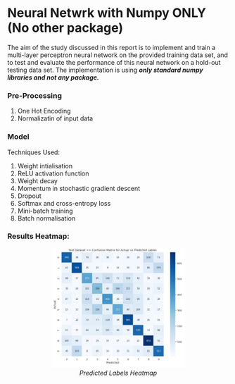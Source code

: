 # Neural Netwrk with Numpy ONLY (No other package)

The aim of the study discussed in this report is to implement and train a multi-layer perceptron neural network on the provided training data set, and to test and evaluate the performance of this neural network on a hold-out testing data set. The implementation is using ***only standard numpy libraries and not any package.***

### Pre-Processing
1. One Hot Encoding
2. Normalizatin of input data

### Model
Techniques Used:
1. Weight intialisation
2. ReLU activation function
3. Weight decay
4. Momentum in stochastic gradient descent
5. Dropout
6. Softmax and cross-entropy loss
7. Mini-batch training
8. Batch normalisation

### Results Heatmap:
<p align="center">
  <img src="results-heatmap.jpg" width="60%">
  <br/>
  <i>Predicted Labels Heatmap</i>
</p>
